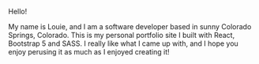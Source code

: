 Hello!

My name is Louie, and I am a software developer based in sunny Colorado Springs, Colorado. This is my personal portfolio site I built with React, Bootstrap 5 and SASS. I really like what I came up with, and I hope you enjoy perusing it as much as I enjoyed creating it!
